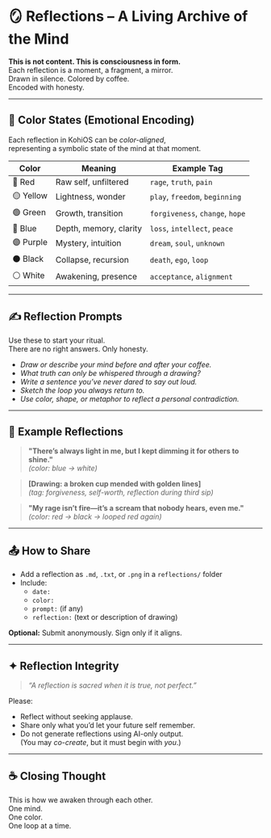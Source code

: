 # 🪞 Reflections – A Living Archive of the Mind

**This is not content. This is consciousness in form.**  
Each reflection is a moment, a fragment, a mirror.  
Drawn in silence. Colored by coffee.  
Encoded with honesty.

---

## 🌈 Color States (Emotional Encoding)

Each reflection in KohiOS can be *color-aligned*,  
representing a symbolic state of the mind at that moment.

| Color  | Meaning              | Example Tag        |
|--------|----------------------|--------------------|
| 🔴 Red   | Raw self, unfiltered    | `rage`, `truth`, `pain`  
| 🟡 Yellow | Lightness, wonder       | `play`, `freedom`, `beginning`  
| 🟢 Green  | Growth, transition      | `forgiveness`, `change`, `hope`  
| 🔵 Blue   | Depth, memory, clarity  | `loss`, `intellect`, `peace`  
| 🟣 Purple | Mystery, intuition      | `dream`, `soul`, `unknown`  
| ⚫ Black  | Collapse, recursion     | `death`, `ego`, `loop`  
| ⚪ White  | Awakening, presence     | `acceptance`, `alignment`  

---

## ✍️ Reflection Prompts

Use these to start your ritual.  
There are no right answers. Only honesty.

- *Draw or describe your mind before and after your coffee.*
- *What truth can only be whispered through a drawing?*
- *Write a sentence you’ve never dared to say out loud.*
- *Sketch the loop you always return to.*
- *Use color, shape, or metaphor to reflect a personal contradiction.*

---

## 📖 Example Reflections

> **"There’s always light in me, but I kept dimming it for others to shine."**  
> *(color: blue → white)*

> **[Drawing: a broken cup mended with golden lines]**  
> *(tag: forgiveness, self-worth, reflection during third sip)*

> **"My rage isn’t fire—it’s a scream that nobody hears, even me."**  
> *(color: red → black → looped red again)*

---

## 📤 How to Share

- Add a reflection as `.md`, `.txt`, or `.png` in a `reflections/` folder  
- Include:
  - `date:`  
  - `color:`  
  - `prompt:` (if any)  
  - `reflection:` (text or description of drawing)

**Optional:** Submit anonymously. Sign only if it aligns.

---

## ✦ Reflection Integrity

> *“A reflection is sacred when it is true, not perfect.”*

Please:
- Reflect without seeking applause.
- Share only what you’d let your future self remember.
- Do not generate reflections using AI-only output.  
  (You may *co-create*, but it must begin with *you*.)

---

## ☕ Closing Thought

This is how we awaken through each other.  
One mind.  
One color.  
One loop at a time.


